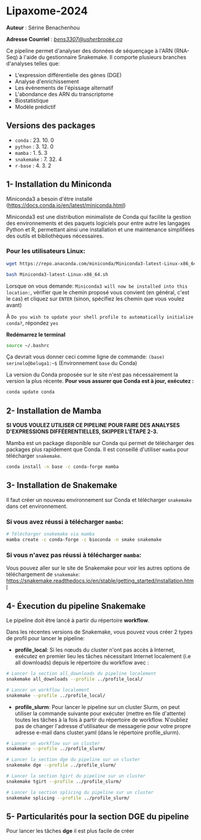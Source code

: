 # Lipaxome-2024

__Auteur__ : Sérine Benachenhou

__Adresse Courriel__ :  _<bens3307@usherbrooke.ca>_

Ce pipeline permet d'analyser des données de séquençage à l'ARN (RNA-Seq) à l'aide du gestionnaire Snakemake. Il comporte plusieurs branches d'analyses telles que:

- L'expression différentielle des gènes (DGE)
- Analyse d'enrichissement
- Les évènements de l'épissage alternatif
- L'abondance des ARN du transcriptome
- Biostatistique
- Modèle prédictif

## Versions des packages
- `conda` : 23. 10. 0
- `python` : 3. 12. 0
- `mamba` : 1. 5. 3
- `snakemake` : 7. 32. 4
- `r-base` : 4. 3. 2

## 1- Installation du Miniconda
Miniconda3 a besoin d'être installé (https://docs.conda.io/en/latest/miniconda.html)

Miniconda3 est une distribution minimaliste de Conda qui facilite la gestion des environnements et des paquets logiciels pour entre autre les langages Python et R, permettant ainsi une installation et une maintenance simplifiées des outils et bibliothèques nécessaires.

### Pour les utilisateurs Linux:
```bash
wget https://repo.anaconda.com/miniconda/Miniconda3-latest-Linux-x86_64.sh

bash Miniconda3-latest-Linux-x86_64.sh
```
Lorsque on vous demande: `Miniconda3 will now be installed into this location:`, vérifier que le chemin proposé vous convient (en général, c'est le cas) et cliquez sur `ENTER` (sinon, spécifiez les chemin que vous voulez avant)

À `Do you wish to update your shell profile to automatically initialize conda?`, répondez `yes`

**Redémarrez le terminal**
```bash
source ~/.bashrc
```

Ça devrait vous donner ceci comme ligne de commande: `(base) serinelo@beluga1:~$` (Environnement `base` du Conda)

La version du Conda proposée sur le site n'est pas nécessairement la version la plus récente.
**Pour vous assurer que Conda est à jour, exécutez :**
```bash
conda update conda
```

## 2- Installation de Mamba

**SI VOUS VOULEZ UTILISER CE PIPELINE POUR FAIRE DES ANALYSES D'EXPRESSIONS DIFFÉERENTIELLES, SKIPPER L'ÉTAPE 2-3.**

Mamba est un package disponible sur Conda qui permet de télécharger des packages plus rapidement que Conda. Il est conseillé d'utiliser `mamba` pour télécharger `snakemake`.

```bash
conda install -n base -c conda-forge mamba
```

## 3- Installation de Snakemake

Il faut créer un nouveau environnement sur Conda et télécharger `snakemake` dans cet environnement. 

### Si vous avez réussi à télécharger `mamba`:

```bash
# Télécharger snakemake via mamba
mamba create -c conda-forge -c bioconda -n smake snakemake 
```

### Si vous n'avez pas réussi à télécharger `mamba`:

Vous pouvez aller sur le site de Snakemake pour voir les autres options de téléchargement de `snakemake`:
https://snakemake.readthedocs.io/en/stable/getting_started/installation.html

## 4- Éxecution du pipeline Snakemake

Le pipeline doit être lancé à partir du répertoire **workflow**. 

Dans les récentes versions de Snakemake, vous pouvez vous créer 2 types de profil pour lancer le pipeline:

- **profile_local**: Si les nœuds du cluster n'ont pas accès à Internet, exécutez en premier lieu les tâches nécessitant Internet localement (i.e all downloads) depuis le répertoire du workflow avec : 

```bash
# Lancer la section all_downloads du pipeline localement
snakemake all_downloads --profile ../profile_local/ 

# Lancer un workflow localement
snakemake --profile ../profile_local/ 
```

- **profile_slurm**: Pour lancer le pipeline sur un cluster Slurm, on peut utiliser la commande suivante pour exécuter (mettre en file d'attente) toutes les tâches à la fois à partir du répertoire de workflow. N'oubliez pas de changer l'adresse d'utilisateur de messagerie pour votre propre adresse e-mail dans cluster.yaml (dans le répertoire profile_slurm).

```bash
# Lancer un workflow sur un cluster
snakemake --profile ../profile_slurm/

# Lancer la section dge du pipeline sur un cluster
snakemake dge --profile ../profile_slurm/

# Lancer la section tgirt du pipeline sur un cluster
snakemake tgirt --profile ../profile_slurm/

# Lancer la section splicing du pipeline sur un cluster
snakemake splicing --profile ../profile_slurm/
```

## 5- Particularités pour la section DGE du pipeline

Pour lancer les tâches **dge** il est plus facile de créer